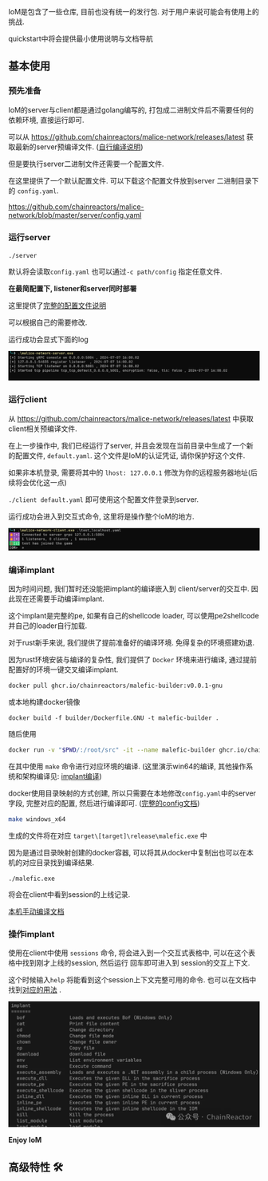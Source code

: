 IoM是包含了一些仓库, 目前也没有统一的发行包. 对于用户来说可能会有使用上的挑战. 

quickstart中将会提供最小使用说明与文档导航
## 基本使用

### 预先准备

IoM的server与client都是通过golang编写的, 打包成二进制文件后不需要任何的依赖环境, 直接运行即可. 

可以从 https://github.com/chainreactors/malice-network/releases/latest 获取最新的server预编译文件.  ([自行编译说明](IoM/deploy/#_6))

但是要执行server二进制文件还需要一个配置文件. 

在这里提供了一个默认配置文件. 可以下载这个配置文件放到server 二进制目录下的 `config.yaml`.

https://github.com/chainreactors/malice-network/blob/master/server/config.yaml

### 运行server

`./server` 

默认将会读取`config.yaml` 也可以通过`-c path/config` 指定任意文件.

**在最简配置下, listener和server同时部署**

这里提供了[完整的配置文件说明]( https://chainreactors.github.io/wiki/IoM/deploy/#server-config)

可以根据自己的需要修改. 

运行成功会显式下面的log

![](assets/VNBYbUKdsokMfexhogfcKSLUnAh.png)

### 运行client

从 https://github.com/chainreactors/malice-network/releases/latest 中获取client相关预编译文件.

在上一步操作中, 我们已经运行了server, 并且会发现在当前目录中生成了一个新的配置文件, `default.yaml`. 这个文件是IoM的认证凭证, 请你保护好这个文件. 

如果非本机登录, 需要将其中的 `lhost: 127.0.0.1` 修改为你的远程服务器地址(后续将会优化这一点)

`./client default.yaml` 即可使用这个配置文件登录到server.

运行成功会进入到交互式命令, 这里将是操作整个IoM的地方. 

![](assets/NI55beE9Bo6ad5xtT3lcMuvunAd.png)

### 编译implant

因为时间问题, 我们暂时还没能把implant的编译嵌入到 client/server的交互中. 因此现在还需要手动编译implant.

这个implant是完整的pe, 如果有自己的shellcode loader, 可以使用pe2shellcode并自己的loader自行加载.

对于rust新手来说, 我们提供了提前准备好的编译环境. 免得复杂的环境搭建劝退.

因为rust环境安装与编译的复杂性, 我们提供了 `Docker` 环境来进行编译, 通过提前配置好的环境一键交叉编译implant.

```bash
docker pull ghcr.io/chainreactors/malefic-builder:v0.0.1-gnu
```
或本地构建docker镜像
```
docker build -f builder/Dockerfile.GNU -t malefic-builder . 
```

随后使用
```bash
docker run -v "$PWD/:/root/src" -it --name malefic-builder ghcr.io/chainreactors/malefic-builder:v0.0.1-gnu bash
```

在其中使用 `make` 命令进行对应环境的编译. (这里演示win64的编译, 其他操作系统和架构编译见: [implant编译](IoM/manual/implant/#build))

docker使用目录映射的方式创建, 所以只需要在本地修改`config.yaml`中的server字段, 完整对应的配置, 然后进行编译即可.  ([完整的config文档](IoM/manual/implant/#config))

```bash
make windows_x64
```

生成的文件将在对应 `target\[target]\release\malefic.exe` 中

因为是通过目录映射创建的docker容器, 可以将其从docker中复制出也可以在本机的对应目录找到编译结果.  

```
./malefic.exe
```

将会在client中看到session的上线记录. 

[本机手动编译文档](IoM/manual/implant/#compile)

### 操作implant

使用在client中使用 `sessions` 命令, 将会进入到一个交互式表格中, 可以在这个表格中找到刚才上线的session, 然后运行 回车即可进入到 session的交互上下文.

这个时候输入`help` 将能看到这个session上下文完整可用的命令.  也可以在文档中找到[对应的用法](IoM/help#implant) . 

![](assets/Pasted%20image%2020240819003338.png)

**Enjoy IoM**



## 高级特性 🛠️



